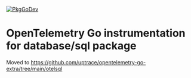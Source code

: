[![PkgGoDev](https://pkg.go.dev/badge/github.com/uptrace/uptrace-go/extra/otelsql)](https://pkg.go.dev/github.com/uptrace/uptrace-go/extra/otelsql)

# OpenTelemetry Go instrumentation for database/sql package

Moved to https://github.com/uptrace/opentelemetry-go-extra/tree/main/otelsql
